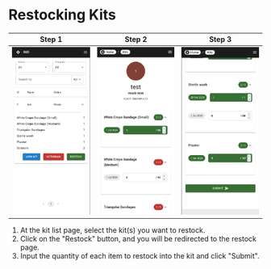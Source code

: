 # Restocking Kits

| Step 1 | Step 2 | Step 3 |
|---|---|--|
| ![kit-restock-1](../../assets/kit-restock-1.png) | ![kit-restock-2](../../assets/kit-restock-2.png) | ![kit-restock-3](../../assets/kit-restock-3.png) |

1. At the kit list page, select the kit(s) you want to restock.
2. Click on the "Restock" button, and you will be redirected to the restock page.
3. Input the quantity of each item to restock into the kit and click "Submit".